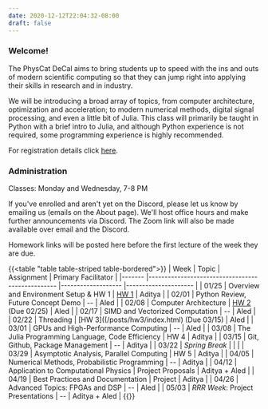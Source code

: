 ```yaml
---
date: 2020-12-12T22:04:32-08:00
draft: false
---
```


### Welcome!

The PhysCat DeCal aims to bring students up to speed with the ins and outs of modern scientific computing so that they can jump right into applying their skills in research and in industry.

We will be introducing a broad array of topics, from computer architecture, optimization and acceleration; to modern numerical methods, digital signal processing, and even a little bit of Julia. This class will primarily be taught in Python with a brief intro to Julia, and although Python experience is not required, some programming experience is highly recommended.

For registration details click [here](/about).

### Administration

Classes: Monday and Wednesday, 7-8 PM

If you've enrolled and aren't yet on the Discord, please let us know by emailing us (emails on the About page). We'll host office hours and make further announcements via Discord. The Zoom link will also be made available over email and the Discord.

Homework links will be posted here before the first lecture of the week they are due.

{{<table "table table-striped table-bordered">}}
| Week  	| Topic                                           	| Assignment        	| Primary Facilitator 	|
|-------	|-------------------------------------------------	|-------------------	|---------------------	|
| 01/25 	| Overview and Environment Setup & HW 1           	| [HW 1](/posts/hw1/index.html)              	| Aditya              	|
| 02/01 	| Python Review, Future Concept Demo              	| --                 	| Aled                	|
| 02/08 	| Computer Architecture                           	| [HW 2](/posts/hw2/index.html) (Due 02/25)              	| Aled                	|
| 02/17 	| SIMD and Vectorized Computation                 	| --                	| Aled                	|
| 02/22 	| Threading                                       	| [HW 3]((/posts/hw3/index.html) (Due 03/15)             	| Aled                	|
| 03/01 	| GPUs and High-Performance Computing             	| --                	| Aled                	|
| 03/08 	| The Julia Programming Language, Code Efficiency 	| HW 4              	| Aditya              	|
| 03/15 	| Git, Github, Package Management                 	| --                	| Aditya              	|
| 03/22 	| *Spring Break*                                  	|                   	|                     	|
| 03/29 	| Asymptotic Analysis, Parallel Computing         	| HW 5              	| Aditya              	|
| 04/05 	| Numerical Methods, Probabilistic Programming    	| --                	| Aditya              	|
| 04/12 	| Application to Computational Physics            	| Project Proposals 	| Aditya + Aled       	|
| 04/19 	| Best Practices and Documentation                	| Project           	| Aditya              	|
| 04/26 	| Advanced Topics: FPGAs and DSP                  	| --                	| Aled                	|
| 05/03 	| *RRR Week*: Project Presentations               	| --                	| Aditya + Aled       	|
{{</table>}}

